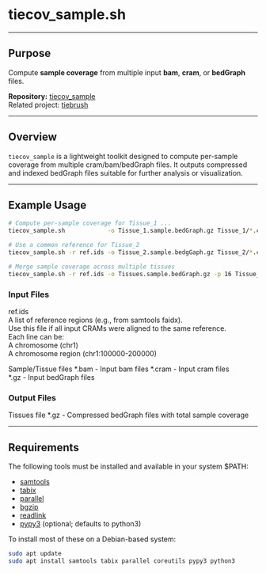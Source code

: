 # tiecov_sample.sh

---

## Purpose

Compute **sample coverage** from multiple input **bam**, **cram**, or **bedGraph** files.

**Repository:** [tiecov_sample](https://github.com/dpuiu/tiecov_sample/)  
Related project: [tiebrush](https://github.com/alevar/tiebrush)

---

## Overview

`tiecov_sample` is a lightweight toolkit designed to compute per-sample coverage from multiple cram/bam/bedGraph files. 
It outputs compressed and indexed bedGraph files suitable for further analysis or visualization.

---

## Example Usage

```bash
# Compute per-sample coverage for Tissue_1 ...
tiecov_sample.sh            -o Tissue_1.sample.bedGraph.gz Tissue_1/*.cram

# Use a common reference for Tissue_2
tiecov_sample.sh -r ref.ids -o Tissue_2.sample.bedgGaph.gz Tissue_2/*.cram  # if all samples used the same referemce

# Merge sample coverage across multiple tissues
tiecov_sample.sh -r ref.ids -o Tissues.sample.bedGraph.gz -p 16 Tissue_*.sample.bedGraph.gz
```

### Input Files

ref.ids  
A list of reference regions (e.g., from samtools faidx).  
Use this file if all input CRAMs were aligned to the same reference.  
Each line can be:  
  A chromosome (chr1)  
  A chromosome region (chr1:100000-200000)  

Sample/Tissue files
  *.bam       - Input bam files
  *.cram      - Input cram files  
  *.gz        - Input bedGraph files

### Output Files

Tissues file
  *.gz        - Compressed bedGraph files with total sample coverage  

---

## Requirements

The following tools must be installed and available in your system $PATH:  
* [samtools](https://github.com/samtools)  
* [tabix](https://github.com/samtools/tabix)   
* [parallel](https://gnu.org)  
* [bgzip](https://github.com/samtools/htslib)  
* [readlink](https://www.gnu.org/software/coreutils/)  
* [pypy3](https://pypy.org)  (optional; defaults to python3)
 
To install most of these on a Debian-based system:

```bash
sudo apt update
sudo apt install samtools tabix parallel coreutils pypy3 python3
```
